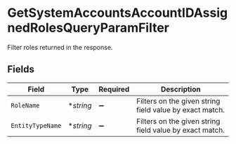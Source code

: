 # GetSystemAccountsAccountIDAssignedRolesQueryParamFilter

Filter roles returned in the response.


## Fields

| Field                                                   | Type                                                    | Required                                                | Description                                             |
| ------------------------------------------------------- | ------------------------------------------------------- | ------------------------------------------------------- | ------------------------------------------------------- |
| `RoleName`                                              | **string*                                               | :heavy_minus_sign:                                      | Filters on the given string field value by exact match. |
| `EntityTypeName`                                        | **string*                                               | :heavy_minus_sign:                                      | Filters on the given string field value by exact match. |